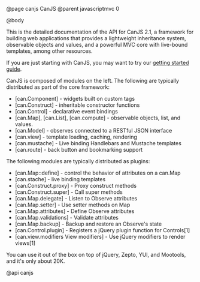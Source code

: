 @page canjs CanJS
@parent javascriptmvc 0

@body

This is the detailed documentation of the API for CanJS 2.1, a framework for building
web applications that provides a lightweight inheritance system, observable
objects and values, and a powerful MVC core with live-bound templates, among other
resources. 

If you are just starting with CanJS, you may want to try our [getting started guide](../guides/Tutorial.html).

CanJS is composed of modules on the left. The following are typically distributed as part of the core
framework:

 - [can.Component] - widgets built on custom tags
 - [can.Construct] - inheritable constructor functions
 - [can.Control] - declarative event bindings
 - [can.Map], [can.List], [can.compute] - observable objects, list, and values.
 - [can.Model] -  observes connected to a RESTful JSON interface
 - [can.view] - template loading, caching, rendering
 - [can.mustache] - Live binding Handlebars and Mustache templates
 - [can.route] -  back button and bookmarking support
 
The following modules are typically distributed as plugins:

 - [can.Map::define] - control the behavior of attributes on a can.Map
 - [can.stache] - live binding templates
 - [can.Construct.proxy] - Proxy construct methods
 - [can.Construct.super] - Call super methods
 - [can.Map.delegate] - Listen to Observe attributes
 - [can.Map.setter] - Use setter methods on Map
 - [can.Map.attributes] - Define Observe attributes
 - [can.Map.validations] - Validate attributes
 - [can.Map.backup] - Backup and restore an Observe's state
 - [can.Control.plugin] - Registers a jQuery plugin function for Controls[1]
 - [can.view.modifiers View modifiers] - Use jQuery modifiers to render views[1]


You can use it out of the box on top of jQuery, Zepto, YUI, and Mootools,
and it's only about 20K.

@api canjs